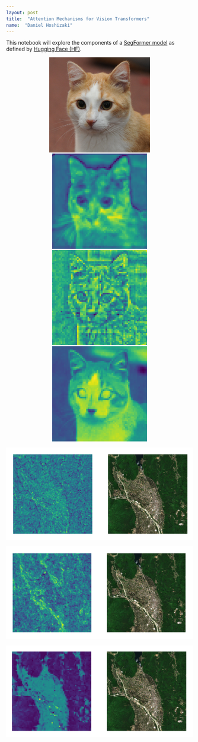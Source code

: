 ```yaml
---
layout: post
title:  "Attention Mechanisms for Vision Transformers"
name:  "Daniel Hoshizaki"
---
```


This notebook will explore the components of a [SegFormer model](https://arxiv.org/pdf/2105.15203.pdf) as defined by [Hugging Face (HF)](https://huggingface.co/docs/transformers/model_doc/segformer).

<p align="center">
  <img src="/assets/images/attention_comparison/cat/cat.jpg" height="256" />
  <img src="/assets/images/attention_comparison/cat/seg.png" height="256" />
  <img src="/assets/images/attention_comparison/cat/swin.png" height="256" />
  <img src="/assets/images/attention_comparison/cat/deform.png" height="256" />
</p>

<p align="center">
  <img src="/assets/images/attention_comparison/satellite/seg.png" width="512"/>
</p>
<p align="center">
  <img src="/assets/images/attention_comparison/satellite/swin.png" width="512"/>
</p>
<p align="center">
  <img src="/assets/images/attention_comparison/satellite/def.png" width="512"/>
</p>